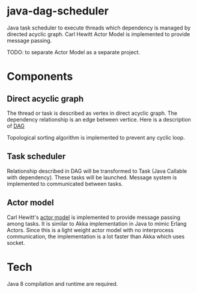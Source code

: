 # java-dag-scheduler
Java task scheduler to execute threads which dependency is managed by directed acyclic graph. Carl Hewitt Actor Model is implemented to provide message passing.

TODO: to separate Actor Model as a separate project.

# Components
## Direct acyclic graph
The thread or task is described as vertex in direct acyclic graph. The dependency relationship is an edge between vertice. Here is a description of [DAG](https://en.wikipedia.org/wiki/Directed_acyclic_graph)

Topological sorting algorithm is implemented to prevent any cyclic loop.

## Task scheduler
Relationship described in DAG will be transformed to Task (Java Callable with dependency). These tasks will be launched. Message system is implemented to communicated between tasks.

## Actor model
Carl Hewitt's [actor model](https://en.wikipedia.org/wiki/Actor_model) is implemented to provide message passing among tasks. It is similar to Akka implementation in Java to mimic Erlang Actors. Since this is a light weight actor model with no interprocess communication, the implementation is a lot faster than Akka which uses socket.

# Tech
Java 8 compilation and runtime are required.
